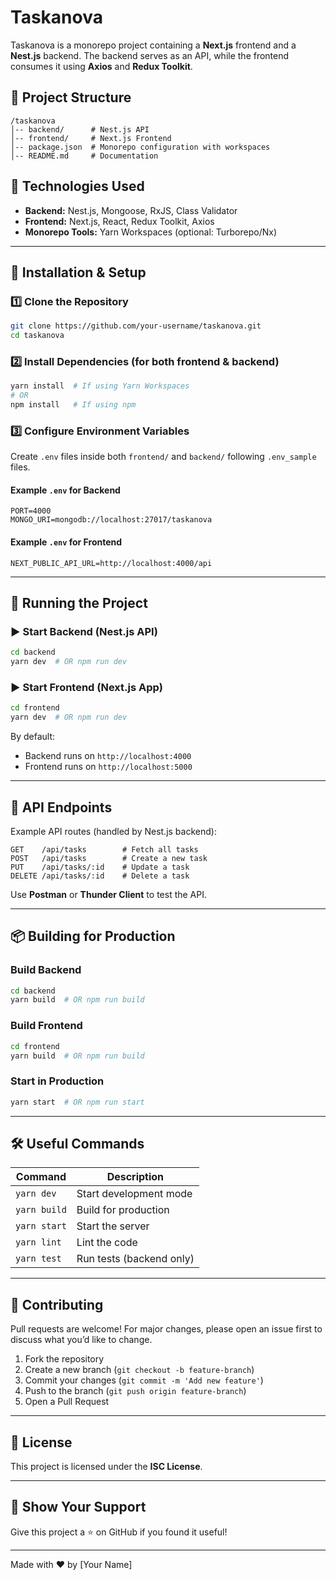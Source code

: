 # Taskanova

Taskanova is a monorepo project containing a **Next.js** frontend and a **Nest.js** backend. The backend serves as an API, while the frontend consumes it using **Axios** and **Redux Toolkit**.

## 📂 Project Structure
```
/taskanova
│-- backend/      # Nest.js API
│-- frontend/     # Next.js Frontend
│-- package.json  # Monorepo configuration with workspaces
│-- README.md     # Documentation
```

## 🚀 Technologies Used
- **Backend:** Nest.js, Mongoose, RxJS, Class Validator
- **Frontend:** Next.js, React, Redux Toolkit, Axios
- **Monorepo Tools:** Yarn Workspaces (optional: Turborepo/Nx)

---

## 🔧 Installation & Setup

### 1️⃣ Clone the Repository
```bash
git clone https://github.com/your-username/taskanova.git
cd taskanova
```

### 2️⃣ Install Dependencies (for both frontend & backend)
```bash
yarn install  # If using Yarn Workspaces
# OR
npm install   # If using npm
```

### 3️⃣ Configure Environment Variables
Create `.env` files inside both `frontend/` and `backend/` following `.env_sample` files.

#### Example `.env` for Backend
```
PORT=4000
MONGO_URI=mongodb://localhost:27017/taskanova
```

#### Example `.env` for Frontend
```
NEXT_PUBLIC_API_URL=http://localhost:4000/api
```

---

## 🎯 Running the Project

### ▶️ Start Backend (Nest.js API)
```bash
cd backend
yarn dev  # OR npm run dev
```

### ▶️ Start Frontend (Next.js App)
```bash
cd frontend
yarn dev  # OR npm run dev
```

By default:
- Backend runs on `http://localhost:4000`
- Frontend runs on `http://localhost:5000`

---

## 📌 API Endpoints
Example API routes (handled by Nest.js backend):
```
GET    /api/tasks        # Fetch all tasks
POST   /api/tasks        # Create a new task
PUT    /api/tasks/:id    # Update a task
DELETE /api/tasks/:id    # Delete a task
```
Use **Postman** or **Thunder Client** to test the API.

---

## 📦 Building for Production

### Build Backend
```bash
cd backend
yarn build  # OR npm run build
```

### Build Frontend
```bash
cd frontend
yarn build  # OR npm run build
```

### Start in Production
```bash
yarn start  # OR npm run start
```

---

## 🛠️ Useful Commands

| Command                | Description                      |
|------------------------|----------------------------------|
| `yarn dev`            | Start development mode          |
| `yarn build`          | Build for production            |
| `yarn start`          | Start the server                |
| `yarn lint`           | Lint the code                   |
| `yarn test`           | Run tests (backend only)        |

---

## 🤝 Contributing
Pull requests are welcome! For major changes, please open an issue first to discuss what you’d like to change.

1. Fork the repository
2. Create a new branch (`git checkout -b feature-branch`)
3. Commit your changes (`git commit -m 'Add new feature'`)
4. Push to the branch (`git push origin feature-branch`)
5. Open a Pull Request

---

## 📜 License
This project is licensed under the **ISC License**.

---

## 🌟 Show Your Support
Give this project a ⭐ on GitHub if you found it useful!

---

Made with ❤️ by [Your Name]

